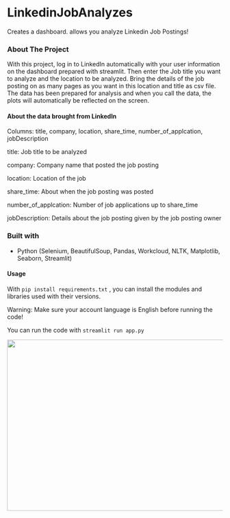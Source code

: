 # LinkedinJobAnalyzes
Creates a dashboard. allows you analyze Linkedin Job Postings!

### About The Project
With this project, log in to LinkedIn automatically with your user information on the dashboard prepared with streamlit. Then enter the Job title you want to analyze and the location to be analyzed. Bring the details of the job posting on as many pages as you want in this location and title as csv file. The data has been prepared for analysis and when you call the data, the plots will automatically be reflected on the screen.

#### About the data brought from LinkedIn
Columns: title, company, location, share_time, number_of_applcation, jobDescription

title: Job title to be analyzed

company: Company name that posted the job posting

location: Location of the job

share_time: About when the job posting was posted

number_of_applcation: Number of job applications up to share_time

jobDescription: Details about the job posting given by the job posting owner

### Built with
* Python (Selenium, BeautifulSoup, Pandas, Workcloud, NLTK, Matplotlib, Seaborn, Streamlit)

#### Usage
With ```pip install requirements.txt``` , you can install the modules and libraries used with their versions.

Warning: Make sure your account language is English before running the code!

You can run the code with ```streamlit run app.py``` 


<img src="project.gif" width="800" height="400"/>
